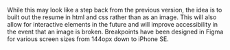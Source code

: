 While this may look like a step back from the previous version, the idea is to built out the resume in html and css rather than as an image. This will also allow for interactive elements in the future and will improve accessibility in the event that an image is broken.
Breakpoints have been designed in Figma for various screen sizes from 144opx down to iPhone SE.
